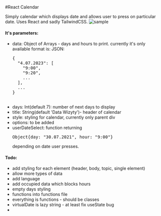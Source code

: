 #React Calendar

Simply calendar which displays date and allows user to press on particular date. Uses React and sadly TailwindCSS.
![sample](https://github.com/klimek00/betterreactcalendar/assets/36035343/bbccd53e-e227-4851-92c6-661e51ce2d79)


<h4>It's parameters:</h4>
<ul>
<li>data: Object of Arrays - days and hours to print. currently it's only available format is: JSON: 
<pre>{
  "4.07.2023": [
    "9:00",
    "9:20",
    ...
  ],
  ...
}</pre>
<br>

<li>days: Int(default 7): number of next days to display
<li>title: String(default 'Data Wizyty')- header of calendar</li>
<li>style: styling for calendar, currently only parent div  </li>
<li>options: to be added</li>
<li>userDateSelect: function returning 
  <pre>Object{day: "30.07.2021", hour: "9:00"}</pre>
  depending on date user presses. </li>
</ul>


<h4>Todo:</h4>
<ul>
<li>add styling for each element (header, body, topic, single element)</li>
<li>allow more types of data</li>
<li>add language</li>
<li>add occupied data which blocks hours</li>
<li>empty days styling</li>
<li>functions into functions file</li>
<li>everything is functions - should be classes</li>
<li>virtualDate is lazy string - at least fix useState bug</li>
<li></li>
</ul>
